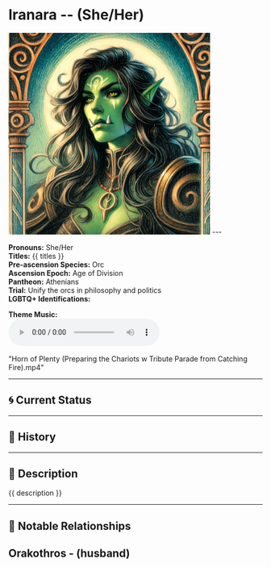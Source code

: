# Iranara  --  (She/Her)

<!-- Optional  -->
<img src="Iranara.jpg" alt="Iranara" style="width:400px;"/>
---

**Pronouns:** She/Her  
**Titles:** {{ titles }}  
**Pre-ascension Species:** Orc  
**Ascension Epoch:** Age of Division  
**Pantheon:** Athenians  
**Trial:** Unify the orcs in philosophy and politics  
**LGBTQ+ Identifications:**   


**Theme Music:**  
<audio controls>
  <source src="Iranara | Horn of Plenty (Preparing the Chariots w Tribute Parade from Catching Fire).mp4" type="audio/mpeg">
  Your browser does not support the audio element.
</audio>

"Horn of Plenty (Preparing the Chariots w Tribute Parade from Catching Fire).mp4"

---

## 🌀 Current Status


---

## 📜 History


---

## 🧠 Description
{{ description }}

---

## 🧩 Notable Relationships
Orakothros - (husband)
---
